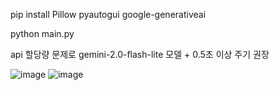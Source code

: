 pip install Pillow pyautogui google-generativeai

python main.py

api 할당량 문제로 gemini-2.0-flash-lite 모델 + 0.5초 이상 주기 권장

![image](https://github.com/user-attachments/assets/393e256e-4eac-40db-8d7c-5bf4c385d5c3)
![image](https://github.com/user-attachments/assets/f5632020-bb72-4bf7-b9d7-19c65b596fea)
